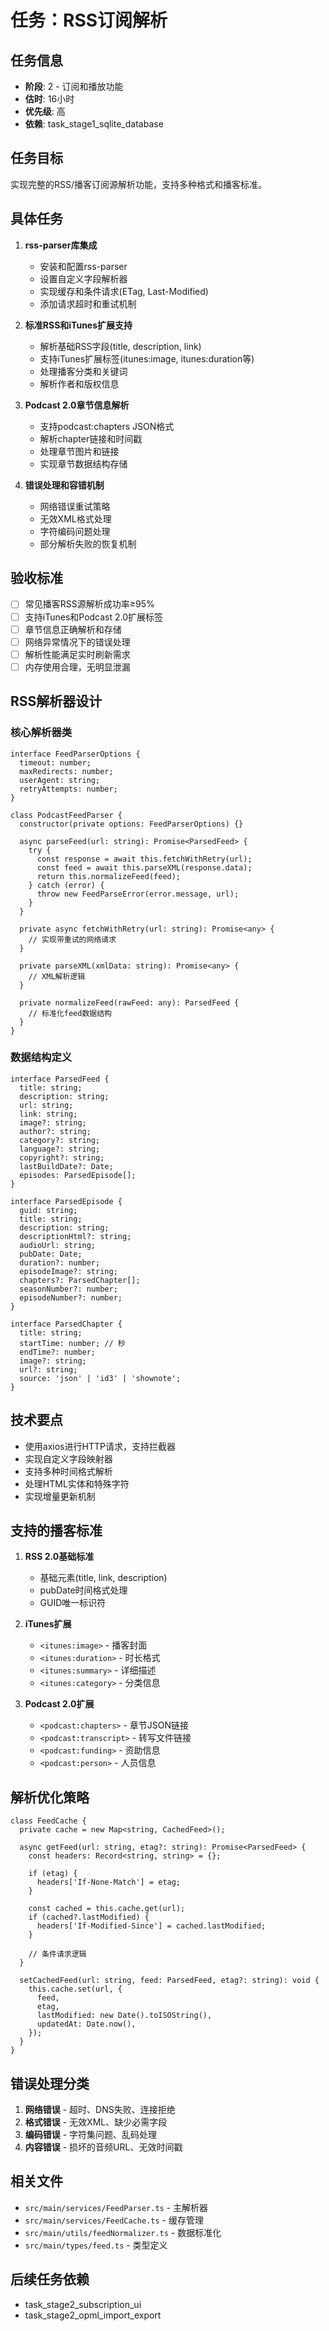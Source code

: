 # 任务：RSS订阅解析

## 任务信息
- **阶段**: 2 - 订阅和播放功能
- **估时**: 16小时
- **优先级**: 高
- **依赖**: task_stage1_sqlite_database

## 任务目标
实现完整的RSS/播客订阅源解析功能，支持多种格式和播客标准。

## 具体任务
1. **rss-parser库集成**
   - 安装和配置rss-parser
   - 设置自定义字段解析器
   - 实现缓存和条件请求(ETag, Last-Modified)
   - 添加请求超时和重试机制

2. **标准RSS和iTunes扩展支持**
   - 解析基础RSS字段(title, description, link)
   - 支持iTunes扩展标签(itunes:image, itunes:duration等)
   - 处理播客分类和关键词
   - 解析作者和版权信息

3. **Podcast 2.0章节信息解析**
   - 支持podcast:chapters JSON格式
   - 解析chapter链接和时间戳
   - 处理章节图片和链接
   - 实现章节数据结构存储

4. **错误处理和容错机制**
   - 网络错误重试策略
   - 无效XML格式处理
   - 字符编码问题处理
   - 部分解析失败的恢复机制

## 验收标准
- [ ] 常见播客RSS源解析成功率≥95%
- [ ] 支持iTunes和Podcast 2.0扩展标签
- [ ] 章节信息正确解析和存储
- [ ] 网络异常情况下的错误处理
- [ ] 解析性能满足实时刷新需求
- [ ] 内存使用合理，无明显泄漏

## RSS解析器设计

### 核心解析器类
```tsx
interface FeedParserOptions {
  timeout: number;
  maxRedirects: number;
  userAgent: string;
  retryAttempts: number;
}

class PodcastFeedParser {
  constructor(private options: FeedParserOptions) {}

  async parseFeed(url: string): Promise<ParsedFeed> {
    try {
      const response = await this.fetchWithRetry(url);
      const feed = await this.parseXML(response.data);
      return this.normalizeFeed(feed);
    } catch (error) {
      throw new FeedParseError(error.message, url);
    }
  }

  private async fetchWithRetry(url: string): Promise<any> {
    // 实现带重试的网络请求
  }

  private parseXML(xmlData: string): Promise<any> {
    // XML解析逻辑
  }

  private normalizeFeed(rawFeed: any): ParsedFeed {
    // 标准化feed数据结构
  }
}
```

### 数据结构定义
```tsx
interface ParsedFeed {
  title: string;
  description: string;
  url: string;
  link: string;
  image?: string;
  author?: string;
  category?: string;
  language?: string;
  copyright?: string;
  lastBuildDate?: Date;
  episodes: ParsedEpisode[];
}

interface ParsedEpisode {
  guid: string;
  title: string;
  description: string;
  descriptionHtml?: string;
  audioUrl: string;
  pubDate: Date;
  duration?: number;
  episodeImage?: string;
  chapters?: ParsedChapter[];
  seasonNumber?: number;
  episodeNumber?: number;
}

interface ParsedChapter {
  title: string;
  startTime: number; // 秒
  endTime?: number;
  image?: string;
  url?: string;
  source: 'json' | 'id3' | 'shownote';
}
```

## 技术要点
- 使用axios进行HTTP请求，支持拦截器
- 实现自定义字段映射器
- 支持多种时间格式解析
- 处理HTML实体和特殊字符
- 实现增量更新机制

## 支持的播客标准
1. **RSS 2.0基础标准**
   - 基础元素(title, link, description)
   - pubDate时间格式处理
   - GUID唯一标识符

2. **iTunes扩展**
   - `<itunes:image>` - 播客封面
   - `<itunes:duration>` - 时长格式
   - `<itunes:summary>` - 详细描述
   - `<itunes:category>` - 分类信息

3. **Podcast 2.0扩展**
   - `<podcast:chapters>` - 章节JSON链接
   - `<podcast:transcript>` - 转写文件链接
   - `<podcast:funding>` - 资助信息
   - `<podcast:person>` - 人员信息

## 解析优化策略
```tsx
class FeedCache {
  private cache = new Map<string, CachedFeed>();

  async getFeed(url: string, etag?: string): Promise<ParsedFeed> {
    const headers: Record<string, string> = {};

    if (etag) {
      headers['If-None-Match'] = etag;
    }

    const cached = this.cache.get(url);
    if (cached?.lastModified) {
      headers['If-Modified-Since'] = cached.lastModified;
    }

    // 条件请求逻辑
  }

  setCachedFeed(url: string, feed: ParsedFeed, etag?: string): void {
    this.cache.set(url, {
      feed,
      etag,
      lastModified: new Date().toISOString(),
      updatedAt: Date.now(),
    });
  }
}
```

## 错误处理分类
1. **网络错误** - 超时、DNS失败、连接拒绝
2. **格式错误** - 无效XML、缺少必需字段
3. **编码错误** - 字符集问题、乱码处理
4. **内容错误** - 损坏的音频URL、无效时间戳

## 相关文件
- `src/main/services/FeedParser.ts` - 主解析器
- `src/main/services/FeedCache.ts` - 缓存管理
- `src/main/utils/feedNormalizer.ts` - 数据标准化
- `src/main/types/feed.ts` - 类型定义

## 后续任务依赖
- task_stage2_subscription_ui
- task_stage2_opml_import_export